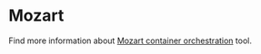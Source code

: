 # Mozart

Find more information about [Mozart container orchestration](https://github.com/zbblanton/Mozart) tool.
